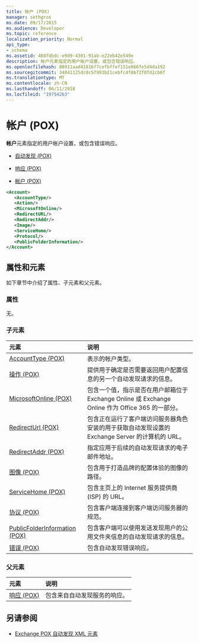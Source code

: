 ```yaml
---
title: 帐户 (POX)
manager: sethgros
ms.date: 09/17/2015
ms.audience: Developer
ms.topic: reference
localization_priority: Normal
api_type:
- schema
ms.assetid: 488fdbdc-e9d9-4301-91ab-e22eb42e549e
description: 帐户元素指定的用户帐户设置，或包含错误响应。
ms.openlocfilehash: 88911aad41816f7cefbffef151e066fe5d4da192
ms.sourcegitcommit: 34041125dc8c5f993b21cebfc4f8b72f0fd2cb6f
ms.translationtype: MT
ms.contentlocale: zh-CN
ms.lasthandoff: 06/11/2018
ms.locfileid: "19754263"
---
```

# <a name="account-pox"></a>帐户 (POX)

**帐户**元素指定的用户帐户设置，或包含错误响应。 
  
- [自动发现 (POX)](autodiscover-pox.md)
  
- [响应 (POX)](response-pox.md)
  
- [帐户 (POX)](account-pox.md)
  
```XML
<Account>
   <AccountType/>
   <Action/>
   <MicrosoftOnline/>
   <RedirectURL/>
   <RedirectAddr/>
   <Image/>
   <ServiceHome/>
   <Protocol/>
   <PublicFolderInformation/>
</Account>
```

## <a name="attributes-and-elements"></a>属性和元素

如下章节中介绍了属性、子元素和父元素。
  
### <a name="attributes"></a>属性

无。
  
### <a name="child-elements"></a>子元素

|**元素**|**说明**|
|:-----|:-----|
|[AccountType (POX)](accounttype-pox.md) <br/> |表示的帐户类型。  <br/> |
|[操作 (POX)](action-pox.md) <br/> |提供用于确定是否需要返回用户配置信息的另一个自动发现请求的信息。  <br/> |
|[MicrosoftOnline (POX)](microsoftonline-pox.md) <br/> |包含一个值，指示是否在用户邮箱位于 Exchange Online 或 Exchange Online 作为 Office 365 的一部分。  <br/> |
|[RedirectUrl (POX)](redirecturl-pox.md) <br/> |包含正在运行了客户端访问服务器角色安装的用于获取自动发现设置的 Exchange Server 的计算机的 URL。  <br/> |
|[RedirectAddr (POX)](redirectaddr-pox.md) <br/> |指定应用于后续的自动发现请求的电子邮件地址。  <br/> |
|[图像 (POX)](image-pox.md) <br/> |包含用于打造品牌的配置体验的图像的路径。  <br/> |
|[ServiceHome (POX)](servicehome-pox.md) <br/> |包含主页上的 Internet 服务提供商 (ISP) 的 URL。  <br/> |
|[协议 (POX)](protocol-pox.md) <br/> |包含客户端连接到客户端访问服务器的规范。  <br/> |
|[PublicFolderInformation (POX)](publicfolderinformation-pox.md) <br/> |包含客户端可以使用发送发现用户的公用文件夹信息的自动发现请求的信息。  <br/> |
|[错误 (POX)](error-pox.md) <br/> |包含自动发现错误响应。  <br/> |
   
### <a name="parent-elements"></a>父元素

|**元素**|**说明**|
|:-----|:-----|
|[响应 (POX)](response-pox.md) <br/> |包含来自自动发现服务的响应。  <br/> |
   
## <a name="see-also"></a>另请参阅

- [Exchange POX 自动发现 XML 元素](pox-autodiscover-xml-elements-for-exchange.md)

